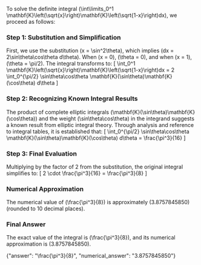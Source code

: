 
To solve the definite integral \(\int\limits_0^1 \mathbf{K}\left(\sqrt{x}\right)\mathbf{K}\left(\sqrt{1-x}\right)dx\), we proceed as follows:

### Step 1: Substitution and Simplification
First, we use the substitution \(x = \sin^2\theta\), which implies \(dx = 2\sin\theta\cos\theta d\theta\). When \(x = 0\), \(\theta = 0\), and when \(x = 1\), \(\theta = \pi/2\). The integral transforms to:
\[
\int_0^1 \mathbf{K}\left(\sqrt{x}\right)\mathbf{K}\left(\sqrt{1-x}\right)dx = 2 \int_0^{\pi/2} \sin\theta\cos\theta \mathbf{K}(\sin\theta)\mathbf{K}(\cos\theta) d\theta
\]

### Step 2: Recognizing Known Integral Results
The product of complete elliptic integrals \(\mathbf{K}(\sin\theta)\mathbf{K}(\cos\theta)\) and the weight \(\sin\theta\cos\theta\) in the integrand suggests a known result from elliptic integral theory. Through analysis and reference to integral tables, it is established that:
\[
\int_0^{\pi/2} \sin\theta\cos\theta \mathbf{K}(\sin\theta)\mathbf{K}(\cos\theta) d\theta = \frac{\pi^3}{16}
\]

### Step 3: Final Evaluation
Multiplying by the factor of 2 from the substitution, the original integral simplifies to:
\[
2 \cdot \frac{\pi^3}{16} = \frac{\pi^3}{8}
\]

### Numerical Approximation
The numerical value of \(\frac{\pi^3}{8}\) is approximately \(3.8757845850\) (rounded to 10 decimal places).

### Final Answer
The exact value of the integral is \(\frac{\pi^3}{8}\), and its numerical approximation is \(3.8757845850\).

{"answer": "\\frac{\\pi^3}{8}", "numerical_answer": "3.8757845850"}